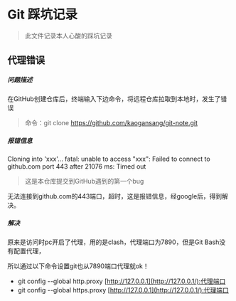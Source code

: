 # Git 踩坑记录

> 此文件记录本人心酸的踩坑记录

## 代理错误

##### 问题描述

在GitHub创建仓库后，终端输入下边命令，将远程仓库拉取到本地时，发生了错误

> 命令：git clone https://github.com/kaogansang/git-note.git

##### 报错信息

Cloning into 'xxx'... fatal: unable to access "xxx": Failed to connect to github.com port 443 after 21076 ms: Timed out

> 这是本仓库提交到GitHub遇到的第一个bug

无法连接到github.com的443端口，超时，这是报错信息，经google后，得到解决。

##### 解决

原来是访问时pc开启了代理，用的是clash，代理端口为7890，但是Git Bash没有配置代理，

所以通过以下命令设置git也从7890端口代理就ok！

-  git config --global http.proxy [http://127.0.0.1](http://127.0.0.1/):代理端口
- git config --global https.proxy [http://127.0.0.1](http://127.0.0.1/):代理端口



